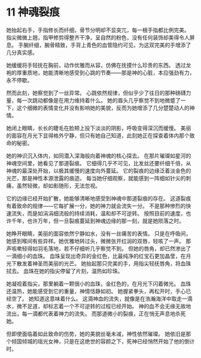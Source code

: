 # 11 神魂裂痕

她抬起右手，手指修长而纤细，骨节分明却不显突兀，每一根手指都比例完美。
指尖微微上翘，指甲修剪得整齐干净，呈自然的粉色，没有任何装饰却美得令人屏息。
手腕纤细，腕骨精致，手背上青色的血管隐约可见，为这双完美的手增添了几分真实感。

她缓缓将手轻抚在胸前，动作优雅而从容，仿佛在抚摸什么珍贵的东西。
透过龙袍的厚重质地，她能清晰地感受到心跳的节奏——那是神的心脏，本应强劲有力，永不停歇。

然而此刻，她察觉到了一丝异常。
心跳依然规律，但似乎少了往日的那种磅礴力量，每一次跳动都像是在用力维持着什么。
她的眉头几乎察觉不到地微蹙了一下，这个细微的表情变化并没有影响她的美貌，反而为她增添了几分楚楚动人的神情。

她闭上眼睛，长长的睫毛在脸颊上投下淡淡的阴影，呼吸变得深沉而缓慢。
美丽的面容在月光下显得格外宁静，但只有她自己知道，此刻她正在探查着体内那个致命的秘密。

她的神识沉入体内，如同潜入深海般向着神魂的核心探去。
在那片璀璨如星河的神魂空间里，她看见了那道裂痕。
它细得几乎不可见，比发丝还要纤细千倍，从神魂的最深处开始，以极其缓慢的速度向外蔓延。
它的裂痕的边缘泛着淡金色的光芒，那是神性本源泄露的痕迹。
每当她仔细观察，就能感到一阵细如针尖的刺痛，虽然轻微，却如影随形，无法忽视。

它的边缘已经开始扩散，她能够清晰地感受到神魂中那道裂痕的存在。
这道裂痕有着致命的规律——它每扩展一分，她的神力就会流失一分。
不是那种惨烈的快速流失，而是如涓涓细流般的持续消耗，温和却不可逆转。
按照目前的速度，也许千年，也许万年，但一旦裂痕蔓延到神魂边缘的那一刻，就是她陨落之时。

她睁开眼睛，美丽的面容依然宁静如水，没有一丝痛苦的表情。
只是在呼吸间，她感到喉间有些异样。她优雅地转过头，微微张开红润的双唇，轻咳了一声。
那声咳嗽轻得如羽毛落地，若不仔细听几乎察觉不到。
但她的唇角，却已然渗出了一滴细小的血珠。
血珠呈现出奇异的金红色，比最纯净的红宝石更加晶莹，在月光下散发着神圣而美丽的光芒。
她抬起那只完美的手，用指尖轻抚唇角，将血珠拭去。
血珠在她的指尖停留了片刻，温热如珍珠。

她凝视着指尖，那里躺着一颗很小的血珠，金红色的，在月光下闪着微光。
血珠还温热，她能感受到它的重量，神情恬静如初。
她握紧拳头，再松开时，手心已经空了。
她知道这意味着什么。
这滴神血的流失，就像是在浩瀚海洋中取走一滴水，微不足道，却标志着一个不可逆转的过程已经开始。
神的血不会无缘无故地流出，每一滴都代表着神力的流失。
而那道微小的裂痕，正在悄无声息地杀死她。

但即使面临着如此致命的伤势，她的美貌丝毫未减，神性依然璀璨。
她依旧是那个倾国倾城的瑶光女神，只是在这绝世的容颜之下，死神已经悄然开始了他的倒计时。
